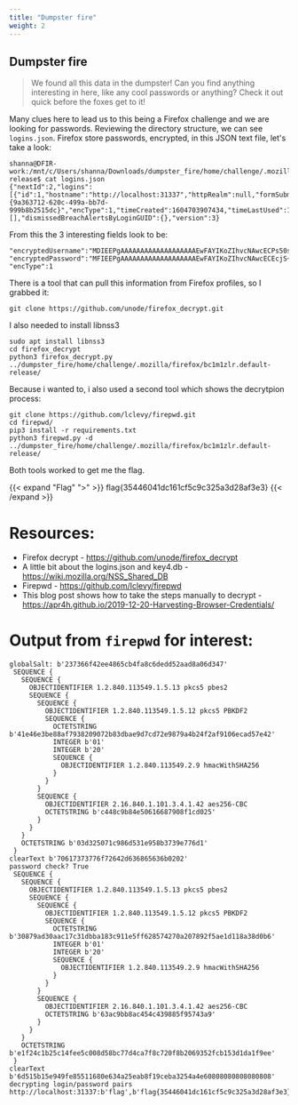 ```yaml
---
title: "Dumpster fire"
weight: 2
---
```

## Dumpster fire

> We found all this data in the dumpster! Can you find anything interesting in here, like any cool passwords or anything? Check it out quick before the foxes get to it!

Many clues here to lead us to this being a Firefox challenge and we are looking for passwords. Reviewing the directory structure, we can see `logins.json`. Firefox store passwords, encrypted, in this JSON text file, let's take a look:

```shell
shanna@DFIR-work:/mnt/c/Users/shanna/Downloads/dumpster_fire/home/challenge/.mozilla/firefox/bc1m1zlr.default-release$ cat logins.json
{"nextId":2,"logins":[{"id":1,"hostname":"http://localhost:31337","httpRealm":null,"formSubmitURL":"http://localhost:31337","usernameField":"username","passwordField":"password","encryptedUsername":"MDIEEPgAAAAAAAAAAAAAAAAAAAEwFAYIKoZIhvcNAwcECPs50spbp6eyBAi0aCUHIntLPA==","encryptedPassword":"MFIEEPgAAAAAAAAAAAAAAAAAAAEwFAYIKoZIhvcNAwcECEcjS+e6bXjFBCgCQ0p/1wCqPUmdgXdZWlohMXan4C3jD0bQgzsweyVEpAjJa+P9eOU4","guid":"{9a363712-620c-499a-bb7d-999b8b2515dc}","encType":1,"timeCreated":1604703907434,"timeLastUsed":1604703907434,"timePasswordChanged":1604703907434,"timesUsed":1}],"potentiallyVulnerablePasswords":[],"dismissedBreachAlertsByLoginGUID":{},"version":3}
```

From this the 3 interesting fields look to be:
```shell
"encryptedUsername":"MDIEEPgAAAAAAAAAAAAAAAAAAAEwFAYIKoZIhvcNAwcECPs50spbp6eyBAi0aCUHIntLPA=="
"encryptedPassword":"MFIEEPgAAAAAAAAAAAAAAAAAAAEwFAYIKoZIhvcNAwcECEcjS+e6bXjFBCgCQ0p/1wCqPUmdgXdZWlohMXan4C3jD0bQgzsweyVEpAjJa+P9eOU4"
"encType":1
```
There is a tool that can pull this information from Firefox profiles, so I grabbed it:
```shell
git clone https://github.com/unode/firefox_decrypt.git
```

I also needed to install libnss3

```shell
sudo apt install libnss3
cd firefox_decrypt
python3 firefox_decrypt.py ../dumpster_fire/home/challenge/.mozilla/firefox/bc1m1zlr.default-release/
```

Because i wanted to, i also used a second tool which shows the decrytpion process: 

```shell
git clone https://github.com/lclevy/firepwd.git
cd firepwd/
pip3 install -r requirements.txt
python3 firepwd.py -d ../dumpster_fire/home/challenge/.mozilla/firefox/bc1m1zlr.default-release/
```

Both tools worked to get me the flag.

{{< expand "Flag" ">" >}}
flag{35446041dc161cf5c9c325a3d28af3e3}
{{< /expand >}}

# Resources:
* Firefox decrypt - https://github.com/unode/firefox_decrypt
* A little bit about the logins.json and key4.db - https://wiki.mozilla.org/NSS_Shared_DB
* Firepwd - https://github.com/lclevy/firepwd
* This blog post shows how to take the steps manually to decrypt - https://apr4h.github.io/2019-12-20-Harvesting-Browser-Credentials/

# Output from `firepwd` for interest:

```shell
globalSalt: b'237366f42ee4865cb4fa8c6dedd52aad8a06d347'
 SEQUENCE {
   SEQUENCE {
     OBJECTIDENTIFIER 1.2.840.113549.1.5.13 pkcs5 pbes2
     SEQUENCE {
       SEQUENCE {
         OBJECTIDENTIFIER 1.2.840.113549.1.5.12 pkcs5 PBKDF2
         SEQUENCE {
           OCTETSTRING b'41e46e3be88af7938209072b83dbae9d7cd72e9879a4b24f2af9106ecad57e42'
           INTEGER b'01'
           INTEGER b'20'
           SEQUENCE {
             OBJECTIDENTIFIER 1.2.840.113549.2.9 hmacWithSHA256
           }
         }
       }
       SEQUENCE {
         OBJECTIDENTIFIER 2.16.840.1.101.3.4.1.42 aes256-CBC
         OCTETSTRING b'c448c9b84e50616687908f1cd025'
       }
     }
   }
   OCTETSTRING b'03d325071c986d531e958b3739e776d1'
 }
clearText b'70617373776f72642d636865636b0202'
password check? True
 SEQUENCE {
   SEQUENCE {
     OBJECTIDENTIFIER 1.2.840.113549.1.5.13 pkcs5 pbes2
     SEQUENCE {
       SEQUENCE {
         OBJECTIDENTIFIER 1.2.840.113549.1.5.12 pkcs5 PBKDF2
         SEQUENCE {
           OCTETSTRING b'30879ad30aac17c31dbba183c911e5ff628574270a207892f5ae1d118a38d0b6'
           INTEGER b'01'
           INTEGER b'20'
           SEQUENCE {
             OBJECTIDENTIFIER 1.2.840.113549.2.9 hmacWithSHA256
           }
         }
       }
       SEQUENCE {
         OBJECTIDENTIFIER 2.16.840.1.101.3.4.1.42 aes256-CBC
         OCTETSTRING b'63ac9bb8ac454c439885f95743a9'
       }
     }
   }
   OCTETSTRING b'e1f24c1b25c14fee5c008d58bc77d4ca7f8c720f8b2069352fcb153d1da1f9ee'
 }
clearText b'6d515b15e949fe85511680e634a25eab8f19ceba3254a4e60808080808080808'
decrypting login/password pairs
http://localhost:31337:b'flag',b'flag{35446041dc161cf5c9c325a3d28af3e3}'
```